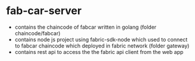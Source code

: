 # fab-car-server
- contains the chaincode of fabcar written in golang (folder chaincode/fabcar)
- contains node js project using fabric-sdk-node which used to connect to fabcar chaincode which deployed in fabric network (folder gateway) 
- contains rest api to access the the fabric api client from the web app
